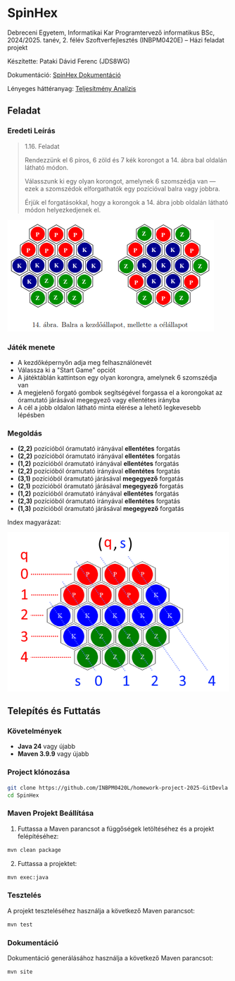 # SpinHex

Debreceni Egyetem, Informatikai Kar
Programtervező informatikus BSc, 2024/2025. tanév, 2. félév
Szoftverfejlesztés (INBPM0420E) – Házi feladat projekt

Készítette: Pataki Dávid Ferenc (JDS8WG)

Dokumentáció: [SpinHex Dokumentáció](https://gitdevla.github.io/SpinHex-Homework/)

Lényeges háttéranyag: [Teljesítmény Analízis](performance_analysis.md)

## Feladat

### Eredeti Leírás

> 1.16. Feladat
>
> Rendezzünk el 6 piros, 6 zöld és 7 kék korongot a 14. ábra bal oldalán látható módon.
>
> Válasszunk ki egy olyan korongot, amelynek 6 szomszédja van — ezek a szomszédok elforgathatók egy pozícióval balra vagy jobbra.
>
> Érjük el forgatásokkal, hogy a korongok a 14. ábra jobb oldalán látható módon helyezkedjenek el.

![14. ábra](./assets/task.png)

### Játék menete

- A kezdőképernyőn adja meg felhasználónevét
- Válassza ki a "Start Game" opciót
- A játéktáblán kattintson egy olyan korongra, amelynek 6 szomszédja van
- A megjelenő forgató gombok segítségével forgassa el a korongokat az óramutató járásával megegyező vagy ellentétes irányba
- A cél a jobb oldalon látható minta elérése a lehető legkevesebb lépésben

### Megoldás

- **(2,2)** pozícióból óramutató irányával **ellentétes** forgatás
- **(2,2)** pozícióból óramutató irányával **ellentétes** forgatás
- **(1,2)** pozícióból óramutató irányával **ellentétes** forgatás
- **(2,2)** pozícióból óramutató irányával **ellentétes** forgatás
- **(3,1)** pozícióból óramutató járásával **megegyező** forgatás
- **(2,1)** pozícióból óramutató járásával **megegyező** forgatás
- **(1,2)** pozícióból óramutató irányával **ellentétes** forgatás
- **(2,3)** pozícióból óramutató irányával **ellentétes** forgatás
- **(1,3)** pozícióból óramutató járásával **megegyező** forgatás

Index magyarázat:

![Index Magyarázat.mspaint](./assets/index_explonation.png)

## Telepítés és Futtatás

### Követelmények

- **Java 24** vagy újabb
- **Maven 3.9.9** vagy újabb

### Project klónozása

```bash
git clone https://github.com/INBPM0420L/homework-project-2025-GitDevla
cd SpinHex
```

### Maven Projekt Beállítása

1. Futtassa a Maven parancsot a függőségek letöltéséhez és a projekt felépítéséhez:

```bash
mvn clean package
```

2. Futtassa a projektet:

```bash
mvn exec:java
```

### Tesztelés

A projekt teszteléséhez használja a következő Maven parancsot:

```bash
mvn test
```

### Dokumentáció

Dokumentáció generálásához használja a következő Maven parancsot:

```bash
mvn site
```
